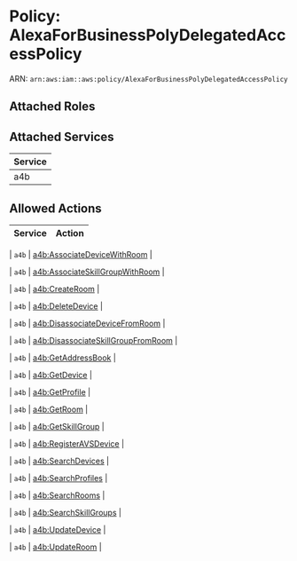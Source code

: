 # Policy: AlexaForBusinessPolyDelegatedAccessPolicy

ARN: `arn:aws:iam::aws:policy/AlexaForBusinessPolyDelegatedAccessPolicy`

## Attached Roles

## Attached Services

| Service |
|---------|
| a4b |

## Allowed Actions

| Service | Action |
|:-------:|--------|

| `a4b` | [a4b:AssociateDeviceWithRoom](../actions.md#a4b:associatedevicewithroom) |

| `a4b` | [a4b:AssociateSkillGroupWithRoom](../actions.md#a4b:associateskillgroupwithroom) |

| `a4b` | [a4b:CreateRoom](../actions.md#a4b:createroom) |

| `a4b` | [a4b:DeleteDevice](../actions.md#a4b:deletedevice) |

| `a4b` | [a4b:DisassociateDeviceFromRoom](../actions.md#a4b:disassociatedevicefromroom) |

| `a4b` | [a4b:DisassociateSkillGroupFromRoom](../actions.md#a4b:disassociateskillgroupfromroom) |

| `a4b` | [a4b:GetAddressBook](../actions.md#a4b:getaddressbook) |

| `a4b` | [a4b:GetDevice](../actions.md#a4b:getdevice) |

| `a4b` | [a4b:GetProfile](../actions.md#a4b:getprofile) |

| `a4b` | [a4b:GetRoom](../actions.md#a4b:getroom) |

| `a4b` | [a4b:GetSkillGroup](../actions.md#a4b:getskillgroup) |

| `a4b` | [a4b:RegisterAVSDevice](../actions.md#a4b:registeravsdevice) |

| `a4b` | [a4b:SearchDevices](../actions.md#a4b:searchdevices) |

| `a4b` | [a4b:SearchProfiles](../actions.md#a4b:searchprofiles) |

| `a4b` | [a4b:SearchRooms](../actions.md#a4b:searchrooms) |

| `a4b` | [a4b:SearchSkillGroups](../actions.md#a4b:searchskillgroups) |

| `a4b` | [a4b:UpdateDevice](../actions.md#a4b:updatedevice) |

| `a4b` | [a4b:UpdateRoom](../actions.md#a4b:updateroom) |

